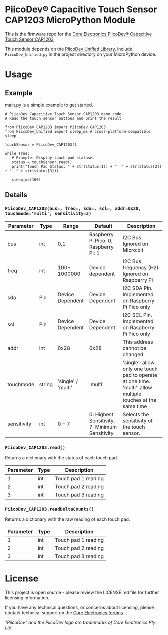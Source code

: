 # PiicoDev® Capacitive Touch Sensor CAP1203 MicroPython Module

This is the firmware repo for the [Core Electronics PiicoDev® Capacitive Touch Sensor CAP1203](https://core-electronics.com.au/catalog/product/view/sku/CE07816)

This module depends on the [PiicoDev Unified Library](https://github.com/CoreElectronics/CE-PiicoDev-Unified), include `PiicoDev_Unified.py` in the project directory on your MicroPython device.

<!-- TODO update tutorial link with the device tinyurl eg. piico.dev/p1
See the [Quickstart Guide](https://piico.dev/pX)
 -->

# Usage
## Example
[main.py](https://github.com/CoreElectronics/CE-PiicoDev-CAP1203-MicroPython-Module/blob/main/main.py) is a simple example to get started.
```
# PiicoDev Capacitive Touch Sensor CAP1203 demo code
# Read the touch sensor buttons and print the result

from PiicoDev_CAP1203 import PiicoDev_CAP1203
from PiicoDev_Unified import sleep_ms # cross-platform-compatible sleep

touchSensor = PiicoDev_CAP1203()

while True:
   # Example: Display touch-pad statuses
   status = touchSensor.read()
   print("Touch Pad Status: " + str(status[1]) + "  " + str(status[2]) + "  " + str(status[3]))

   sleep_ms(100)
```
## Details
### `PiicoDev_CAP1203(bus=, freq=, sda=, scl=, addr=0x28, touchmode='multi', sensitivity=3)`
Parameter | Type | Range | Default | Description
--- | --- | --- | --- | ---
bus | int | 0,1 | Raspberry Pi Pico: 0, Raspberry Pi: 1 | I2C Bus.  Ignored on Micro:bit
freq | int | 100-1000000 | Device dependent | I2C Bus frequency (Hz).  Ignored on Raspberry Pi
sda | Pin | Device Dependent | Device Dependent | I2C SDA Pin. Implemented on Raspberry Pi Pico only
scl | Pin | Device Dependent | Device Dependent | I2C SCL Pin. Implemented on Raspberry Pi Pico only
addr | int | 0x28 | 0x28 | This address cannot be changed
touchmode | string | 'single' / 'multi' | 'multi' | 'single': allow only one touch pad to operate at one time. 'multi': allow multiple touches at the same time
sensitivity | int | 0 - 7 | 0: Highest Sensitivity, 7: Minimum Sensitivity | Selects the sensitivity of the touch sensor.

### `PiicoDev_CAP1203.read()`
Returns a dictionary with the status of each touch pad.

Parameter | Type | Description
--- | --- | ---
1 | int | Touch pad 1 reading
2 | int | Touch pad 2 reading
3 | int | Touch pad 3 reading

### `PiicoDev_CAP1203.readDeltaCounts()`
Returns  a dictionary with the raw reading of each touch pad.

Parameter | Type | Description
--- | --- | ---
1 | int | Touch pad 1 reading
2 | int | Touch pad 2 reading
3 | int | Touch pad 3 reading


# License
This project is open source - please review the LICENSE.md file for further licensing information.

If you have any technical questions, or concerns about licensing, please contact technical support on the [Core Electronics forums](https://forum.core-electronics.com.au/).

*\"PiicoDev\" and the PiicoDev logo are trademarks of Core Electronics Pty Ltd.*
